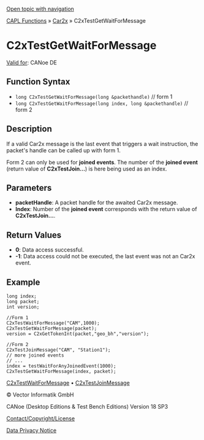 [Open topic with navigation](../../../../../CANoeDEFamily.htm#Topics/CAPLFunctions/Car2x/Functions/CAPLfunctionC2xTestGetWaitForMessage.md)

[CAPL Functions](../../CAPLfunctions.md) » [Car2x](../CAPLfunctionsCar2xOverview.md) » C2xTestGetWaitForMessage

# C2xTestGetWaitForMessage

[Valid for](../../../Shared/FeatureAvailability.md): CANoe DE

## Function Syntax

- `long C2xTestGetWaitForMessage(long &packethandle)` // form 1
- `long C2xTestGetWaitForMessage(long index, long &packethandle)` // form 2

## Description

If a valid Car2x message is the last event that triggers a wait instruction, the packet's handle can be called up with form 1.

Form 2 can only be used for **joined events**. The number of the **joined event** (return value of **C2xTestJoin…**) is here being used as an index.

## Parameters

- **packetHandle**: A packet handle for the awaited Car2x message.
- **Index**: Number of the **joined event** corresponds with the return value of **C2xTestJoin…**.

## Return Values

- **0**: Data access successful.
- **-1**: Data access could not be executed, the last event was not an Car2x event.

## Example

```plaintext
long index;
long packet;
int version;

//Form 1
C2xTestWaitForMessage("CAM",1000);
C2xTestGetWaitForMessage(packet);
version = C2xGetTokenInt(packet,"geo_bh","version");

//Form 2
C2xTestJoinMessage("CAM", "Station1");
// more joined events
// ...
index = testWaitForAnyJoinedEvent(1000);
C2xTestGetWaitForMessage(index, packet);
```

[C2xTestWaitForMessage](CAPLfunctionC2xTestWaitForMessage.md) • [C2xTestJoinMessage](CAPLfunctionC2xTestJoinMessage.md)

© Vector Informatik GmbH

CANoe (Desktop Editions & Test Bench Editions) Version 18 SP3

[Contact/Copyright/License](../../../Shared/ContactCopyrightLicense.md)

[Data Privacy Notice](https://www.vector.com/int/en/company/get-info/privacy-policy/)